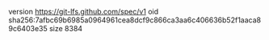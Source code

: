version https://git-lfs.github.com/spec/v1
oid sha256:7afbc69b6985a0964961cea8dcf9c866ca3aa6c406636b52f1aaca89c6403e35
size 8384
